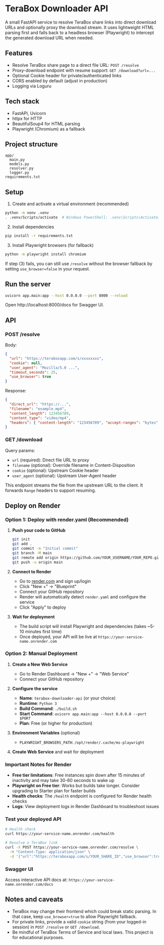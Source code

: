 # TeraBox Downloader API

A small FastAPI service to resolve TeraBox share links into direct download URLs and optionally proxy the download stream. It uses lightweight HTML parsing first and falls back to a headless browser (Playwright) to intercept the generated download URL when needed.

## Features

- Resolve TeraBox share page to a direct file URL: `POST /resolve`
- Proxy-download endpoint with resume support: `GET /download?url=...`
- Optional Cookie header for private/authenticated links
- CORS enabled by default (adjust in production)
- Logging via Loguru

## Tech stack

- FastAPI, Uvicorn
- httpx for HTTP
- BeautifulSoup4 for HTML parsing
- Playwright (Chromium) as a fallback

## Project structure

```
app/
  main.py
  models.py
  resolver.py
  logger.py
requirements.txt
```

## Setup

1) Create and activate a virtual environment (recommended)

```bash
python -m venv .venv
. .venv/Scripts/activate  # Windows PowerShell: .venv\Scripts\Activate.ps1
```

2) Install dependencies

```bash
pip install -r requirements.txt
```

3) Install Playwright browsers (for fallback)

```bash
python -m playwright install chromium
```

If step (3) fails, you can still use `/resolve` without the browser fallback by setting `use_browser=false` in your request.

## Run the server

```bash
uvicorn app.main:app --host 0.0.0.0 --port 8000 --reload
```

Open http://localhost:8000/docs for Swagger UI.

## API

### POST /resolve

Body:

```json
{
  "url": "https://teraboxapp.com/s/xxxxxxxx",
  "cookie": null,
  "user_agent": "Mozilla/5.0 ...",
  "timeout_seconds": 25,
  "use_browser": true
}
```

Response:

```json
{
  "direct_url": "https://...",
  "filename": "example.mp4",
  "content_length": 123456789,
  "content_type": "video/mp4",
  "headers": { "content-length": "123456789", "accept-ranges": "bytes" }
}
```

### GET /download

Query params:

- `url` (required): Direct file URL to proxy
- `filename` (optional): Override filename in Content-Disposition
- `cookie` (optional): Upstream Cookie header
- `user_agent` (optional): Upstream User-Agent header

This endpoint streams the file from the upstream URL to the client. It forwards `Range` headers to support resuming.

## Deploy on Render

### Option 1: Deploy with render.yaml (Recommended)

1. **Push your code to GitHub**
   ```bash
   git init
   git add .
   git commit -m "Initial commit"
   git branch -M main
   git remote add origin https://github.com/YOUR_USERNAME/YOUR_REPO.git
   git push -u origin main
   ```

2. **Connect to Render**
   - Go to [render.com](https://render.com) and sign up/login
   - Click "New +" → "Blueprint"
   - Connect your GitHub repository
   - Render will automatically detect `render.yaml` and configure the service
   - Click "Apply" to deploy

3. **Wait for deployment**
   - The build script will install Playwright and dependencies (takes ~5-10 minutes first time)
   - Once deployed, your API will be live at `https://your-service-name.onrender.com`

### Option 2: Manual Deployment

1. **Create a New Web Service**
   - Go to Render Dashboard → "New +" → "Web Service"
   - Connect your GitHub repository

2. **Configure the service**
   - **Name**: `terabox-downloader-api` (or your choice)
   - **Runtime**: `Python 3`
   - **Build Command**: `./build.sh`
   - **Start Command**: `uvicorn app.main:app --host 0.0.0.0 --port $PORT`
   - **Plan**: Free (or higher for production)

3. **Environment Variables** (optional)
   - `PLAYWRIGHT_BROWSERS_PATH`: `/opt/render/.cache/ms-playwright`

4. **Create Web Service** and wait for deployment

### Important Notes for Render

- **Free tier limitations**: Free instances spin down after 15 minutes of inactivity and may take 30-60 seconds to wake up
- **Playwright on Free tier**: Works but builds take longer. Consider upgrading to Starter plan for faster builds
- **Health checks**: The `/health` endpoint is configured for Render health checks
- **Logs**: View deployment logs in Render Dashboard to troubleshoot issues

### Test your deployed API

```bash
# Health check
curl https://your-service-name.onrender.com/health

# Resolve a TeraBox link
curl -X POST https://your-service-name.onrender.com/resolve \
  -H "Content-Type: application/json" \
  -d '{"url":"https://teraboxapp.com/s/YOUR_SHARE_ID","use_browser":true}'
```

### Swagger UI

Access interactive API docs at: `https://your-service-name.onrender.com/docs`

## Notes and caveats

- TeraBox may change their frontend which could break static parsing. In that case, keep `use_browser=true` to allow Playwright fallback.
- For private links, provide a valid `cookie` string (from your logged-in session) in `POST /resolve` or `GET /download`.
- Be mindful of TeraBox Terms of Service and local laws. This project is for educational purposes.
